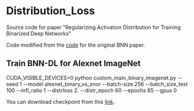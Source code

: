 # Distribution_Loss
Source code for paper "Regularizing Activation Distribution for Training Binarized Deep Networks"

Code modified from the [code](https://github.com/itayhubara/BinaryNet.pytorch) for the original BNN paper.

## Train BNN-DL for Alexnet ImageNet
CUDA_VISIBLE_DEVICES=0 python custom_main_binary_imagenet.py --seed 1 --model alexnet_binary_vs_xnor --batch-size 256 --batch_size_test 100 --infl_ratio 1 --distrloss 2. --distr_epoch 60 --epochs 65 --gpus 0 

You can download checkpoint from this [link](https://www.dropbox.com/s/pvsujjbwdj92aj8/checkpoint.pth.tar?dl=0).